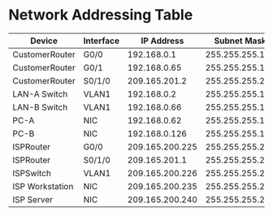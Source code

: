 # Network Addressing Table

| **Device**         | **Interface** | **IP Address**     | **Subnet Mask**     | **Default Gateway**  |
|---------------------|---------------|---------------------|---------------------|-----------------------|
| CustomerRouter      | G0/0          | 192.168.0.1        | 255.255.255.192     | N/A                   |
| CustomerRouter      | G0/1          | 192.168.0.65       | 255.255.255.192     | N/A                   |
| CustomerRouter      | S0/1/0        | 209.165.201.2      | 255.255.255.252     | N/A                   |
| LAN-A Switch        | VLAN1         | 192.168.0.2        | 255.255.255.192     | 192.168.0.1           |
| LAN-B Switch        | VLAN1         | 192.168.0.66       | 255.255.255.192     | 192.168.0.65          |
| PC-A                | NIC           | 192.168.0.62       | 255.255.255.192     | 192.168.0.1           |
| PC-B                | NIC           | 192.168.0.126      | 255.255.255.192     | 192.168.0.65          |
| ISPRouter           | G0/0          | 209.165.200.225    | 255.255.255.224     | N/A                   |
| ISPRouter           | S0/1/0        | 209.165.201.1      | 255.255.255.252     | N/A                   |
| ISPSwitch           | VLAN1         | 209.165.200.226    | 255.255.255.224     | 209.165.200.225       |
| ISP Workstation     | NIC           | 209.165.200.235    | 255.255.255.224     | 209.165.200.225       |
| ISP Server          | NIC           | 209.165.200.240    | 255.255.255.224     | 209.165.200.225       |
